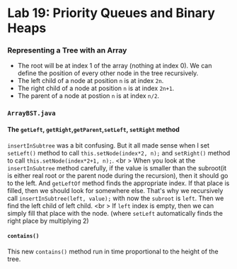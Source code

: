 Lab 19: Priority Queues and Binary Heaps
===

### Representing a Tree with an Array

* The root will be at index 1 of the array (nothing at index 0). We can define the position of every other node in the tree recursively.
* The left child of a node at position ```n``` is at index ```2n```.
* The right child of a node at position ```n``` is at index ```2n+1```.
* The parent of a node at postion ```n``` is at index ```n/2```.

### ```ArrayBST.java```

#### The ```getLeft```, ```getRight```,```getParent```,```setLeft```, ```setRight``` method
```insertInSubtree``` was a bit confusing. But it all made sense when I set ```setLeft()``` method to call ```this.setNode(index*2, n);``` and ```setRight()``` method to call ```this.setNode(index*2+1, n);```. <br \>
When you look at the ```insertInSubtree``` method carefully, if the value is smaller than the subroot(it is either real root or the parent node during the recursion), then it should go to the left. And ```getLeftOf``` method finds the appropriate index. If that place is filled, then we should look for somewhere else. That's why we recursively call ```insertInSubtree(left, value);``` with now the ```subroot``` is ```left```.  Then we find the left child of left child. <br \>
If ```left``` index is empty, then we can simply fill that place with the node. (where ```setLeft``` automatically finds the right place by multiplying 2)

#### ```contains()``` 
This new ```contains()``` method run in time proportional to the height of the tree. 